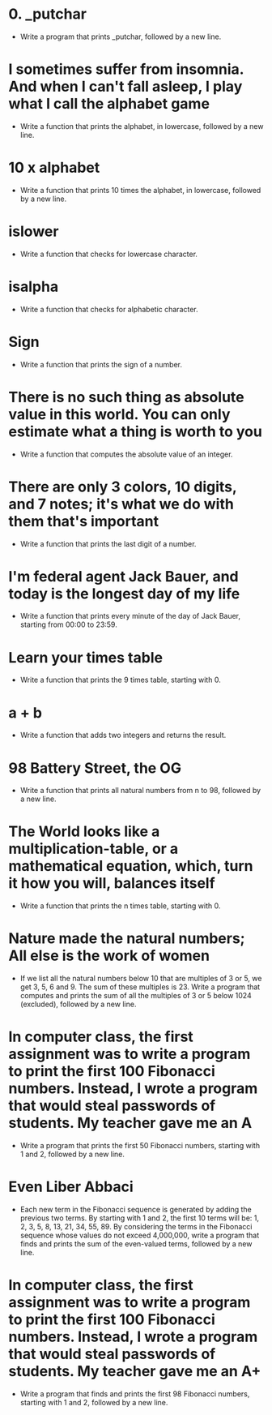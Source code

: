 # 0. _putchar
* Write a program that prints _putchar, followed by a new line.

#  I sometimes suffer from insomnia. And when I can't fall asleep, I play what I call the alphabet game
* Write a function that prints the alphabet, in lowercase, followed by a new line.

# 10 x alphabet
* Write a function that prints 10 times the alphabet, in lowercase, followed by a new line.

# islower
* Write a function that checks for lowercase character.

# isalpha
* Write a function that checks for alphabetic character.

# Sign
* Write a function that prints the sign of a number.

# There is no such thing as absolute value in this world. You can only estimate what a thing is worth to you
* Write a function that computes the absolute value of an integer.

# There are only 3 colors, 10 digits, and 7 notes; it's what we do with them that's important
* Write a function that prints the last digit of a number.

# I'm federal agent Jack Bauer, and today is the longest day of my life
* Write a function that prints every minute of the day of Jack Bauer, starting from 00:00 to 23:59.

# Learn your times table
* Write a function that prints the 9 times table, starting with 0.

# a + b
* Write a function that adds two integers and returns the result.

# 98 Battery Street, the OG
* Write a function that prints all natural numbers from n to 98, followed by a new line.

# The World looks like a multiplication-table, or a mathematical equation, which, turn it how you will, balances itself
* Write a function that prints the n times table, starting with 0.

# Nature made the natural numbers; All else is the work of women
* If we list all the natural numbers below 10 that are multiples of 3 or 5, we get 3, 5, 6 and 9. The sum of these multiples is 23. Write a program that computes and prints the sum of all the multiples of 3 or 5 below 1024 (excluded), followed by a new line.

# In computer class, the first assignment was to write a program to print the first 100 Fibonacci numbers. Instead, I wrote a program that would steal passwords of students. My teacher gave me an A
* Write a program that prints the first 50 Fibonacci numbers, starting with 1 and 2, followed by a new line.

# Even Liber Abbaci
* Each new term in the Fibonacci sequence is generated by adding the previous two terms. By starting with 1 and 2, the first 10 terms will be: 1, 2, 3, 5, 8, 13, 21, 34, 55, 89. By considering the terms in the Fibonacci sequence whose values do not exceed 4,000,000, write a program that finds and prints the sum of the even-valued terms, followed by a new line.

# In computer class, the first assignment was to write a program to print the first 100 Fibonacci numbers. Instead, I wrote a program that would steal passwords of students. My teacher gave me an A+
* Write a program that finds and prints the first 98 Fibonacci numbers, starting with 1 and 2, followed by a new line.
